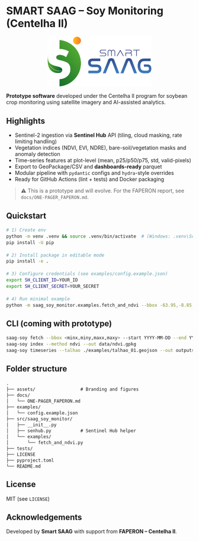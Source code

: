 # SMART SAAG – Soy Monitoring (Centelha II)

<p align="center">
  <img src="assets/logo.jpg" alt="Smart SAAG logo" width="280">
</p>

**Prototype software** developed under the Centelha II program for soybean crop monitoring using satellite imagery and AI-assisted analytics.

## Highlights
- Sentinel-2 ingestion via **Sentinel Hub** API (tiling, cloud masking, rate limiting handling)
- Vegetation indices (NDVI, EVI, NDRE), bare-soil/vegetation masks and anomaly detection
- Time-series features at plot-level (mean, p25/p50/p75, std, valid-pixels)
- Export to GeoPackage/CSV and **dashboards-ready** parquet
- Modular pipeline with `pydantic` configs and `hydra`-style overrides
- Ready for GitHub Actions (lint + tests) and Docker packaging

> ⚠️ This is a prototype and will evolve. For the FAPERON report, see `docs/ONE-PAGER_FAPERON.md`.

## Quickstart
```bash
# 1) Create env
python -m venv .venv && source .venv/bin/activate  # (Windows: .venv\Scripts\activate)
pip install -U pip

# 2) Install package in editable mode
pip install -e .

# 3) Configure credentials (see examples/config.example.json)
export SH_CLIENT_ID=YOUR_ID
export SH_CLIENT_SECRET=YOUR_SECRET

# 4) Run minimal example
python -m saag_soy_monitor.examples.fetch_and_ndvi --bbox -63.95,-8.85,-63.80,-8.75 --crs EPSG:4326 --start 2025-05-01 --end 2025-09-01
```

## CLI (coming with prototype)
```bash
saag-soy fetch --bbox <minx,miny,maxx,maxy> --start YYYY-MM-DD --end YYYY-MM-DD
saag-soy index --method ndvi --out data/ndvi.gpkg
saag-soy timeseries --talhao ./examples/talhao_01.geojson --out outputs/ts_talhao_01.csv
```

## Folder structure
```
.
├── assets/                 # Branding and figures
├── docs/
│   └── ONE-PAGER_FAPERON.md
├── examples/
│   └── config.example.json
├── src/saag_soy_monitor/
│   ├── __init__.py
│   ├── senhub.py           # Sentinel Hub helper
│   └── examples/
│       └── fetch_and_ndvi.py
├── tests/
├── LICENSE
├── pyproject.toml
└── README.md
```

## License
MIT (see `LICENSE`)

## Acknowledgements
Developed by **Smart SAAG** with support from **FAPERON – Centelha II**.
